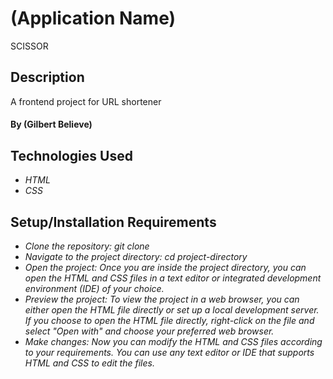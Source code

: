 # (Application Name)
SCISSOR

## Description
A frontend project for URL shortener

#### By (Gilbert Believe)

## Technologies Used
* _HTML_
* _CSS_

## Setup/Installation Requirements

* _Clone the repository: git clone <repository-url>_
* _Navigate to the project directory: cd project-directory_
* _Open the project: Once you are inside the project directory, you can open the HTML and CSS files in a text editor or integrated development environment (IDE) of your choice._
* _Preview the project: To view the project in a web browser, you can either open the HTML file directly or set up a local development server. If you choose to open the HTML file directly, right-click on the file and select "Open with" and choose your preferred web browser._
* _Make changes: Now you can modify the HTML and CSS files according to your requirements. You can use any text editor or IDE that supports HTML and CSS to edit the files._
